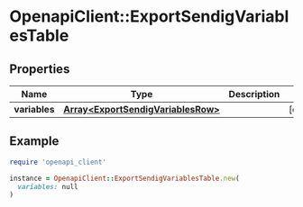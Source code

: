 # OpenapiClient::ExportSendigVariablesTable

## Properties

| Name | Type | Description | Notes |
| ---- | ---- | ----------- | ----- |
| **variables** | [**Array&lt;ExportSendigVariablesRow&gt;**](ExportSendigVariablesRow.md) |  | [optional] |

## Example

```ruby
require 'openapi_client'

instance = OpenapiClient::ExportSendigVariablesTable.new(
  variables: null
)
```

